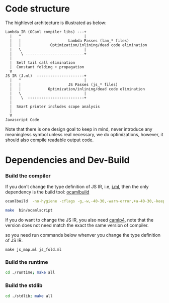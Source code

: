 

# Code structure

The highlevel architecture is illustrated as below:

```
Lambda IR (OCaml compiler libs) ---+
  |   ^                            |                      
  |   |                     Lambda Passes (lam_* files) 
  |   |             Optimization/inlining/dead code elimination
  |   \                            |
  |    \ --------------------------+ 
  |
  |  Self tail call elimination
  |  Constant folding + propagation
  V
JS IR (J.ml)  ---------------------+
  |   ^                            |
  |   |                     JS Passes (js_* files)
  |   |            Optimization/inlining/dead code elimination
  |   \                            |
  |    \  -------------------------+
  |        
  |  Smart printer includes scope analysis 
  |
  V
Javascript Code 
```

Note that there is one design goal to keep in mind, never introduce
any meaningless symbol unless real necessary, we do optimizations,
however, it should also compile readable output code.


# Dependencies and Dev-Build


### Build the compiler

If you don't change the type definition of JS IR, i.e, [j.ml](./j.ml),
then the only dependency is the build tool:
[ocamlbuild](http://caml.inria.fr/pub/docs/manual-ocaml-400/manual032.html)

```sh
ocamlbuild  -no-hygiene -cflags -g,-w,-40-30,-warn-error,+a-40-30,-keep-locs,-I,+compiler-libs  compiler.cmxa 
```

```sh
make  bin/ocamlscript
```

If you do want to change the JS IR, you also need
[camlp4](https://github.com/ocaml/camlp4), note that the version does
not need match the exact the same version of compiler.

so you need run commands below whenver you  change the type definition
of  JS IR.

```
make js_map.ml js_fold.ml
```
### Build the runtime

```sh
cd ./runtime; make all
```
### Build the stdlib

```sh
cd ./stdlib; make all
```


